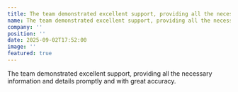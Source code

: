 ```yaml
---
title: The team demonstrated excellent support, providing all the necessary information and details promptly and with great accuracy.
name: The team demonstrated excellent support, providing all the necessary information and details promptly and with great accuracy.
company: ''
position: ''
date: 2025-09-02T17:52:00
image: ''
featured: true
---
```

The team demonstrated excellent support, providing all the necessary information and details promptly and with great accuracy.
